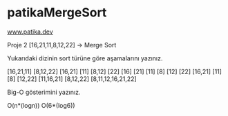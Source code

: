 # patikaMergeSort
www.patika.dev

Proje 2
[16,21,11,8,12,22] -> Merge Sort

Yukarıdaki dizinin sort türüne göre aşamalarını yazınız.

[16,21,11]      [8,12,22]
[16,21] [11]    [8,12] [22]
[16] [21] [11]  [8] [12] [22]
[16,21] [11]    [8] [12,22]
[11,16,21]      [8,12,22]
[8,11,12,16,21,22]

Big-O gösterimini yazınız.

O(n*(logn))  O(6*(log6))
